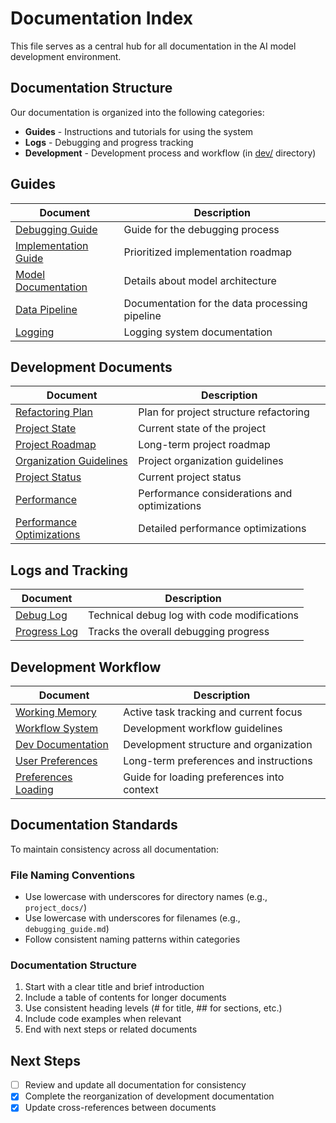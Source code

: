 # Documentation Index

This file serves as a central hub for all documentation in the AI model development environment.

## Documentation Structure

Our documentation is organized into the following categories:

- **Guides** - Instructions and tutorials for using the system
- **Logs** - Debugging and progress tracking
- **Development** - Development process and workflow (in [dev/](../dev/) directory)

## Guides

| Document | Description |
|----------|-------------|
| [Debugging Guide](guides/debugging_guide.md) | Guide for the debugging process |
| [Implementation Guide](guides/implementation_guide.md) | Prioritized implementation roadmap |
| [Model Documentation](model.md) | Details about model architecture |
| [Data Pipeline](data_pipeline.md) | Documentation for the data processing pipeline |
| [Logging](logging.md) | Logging system documentation |

## Development Documents

| Document | Description |
|----------|-------------|
| [Refactoring Plan](../dev/planning/refactoring_plan.md) | Plan for project structure refactoring |
| [Project State](../dev/planning/state.md) | Current state of the project |
| [Project Roadmap](../dev/planning/roadmap.md) | Long-term project roadmap |
| [Organization Guidelines](../dev/planning/organization.md) | Project organization guidelines |
| [Project Status](../dev/planning/project_status.md) | Current project status |
| [Performance](../dev/performance/performance.md) | Performance considerations and optimizations |
| [Performance Optimizations](../dev/performance/optimizations.md) | Detailed performance optimizations |

## Logs and Tracking

| Document | Description |
|----------|-------------|
| [Debug Log](logs/debug_log.md) | Technical debug log with code modifications |
| [Progress Log](logs/progress_log.md) | Tracks the overall debugging progress |

## Development Workflow

| Document | Description |
|----------|-------------|
| [Working Memory](../working_memory.md) | Active task tracking and current focus |
| [Workflow System](../dev/workflow/workflow_system.md) | Development workflow guidelines |
| [Dev Documentation](../dev/README.md) | Development structure and organization |
| [User Preferences](../dev/preferences.md) | Long-term preferences and instructions |
| [Preferences Loading](../dev/workflow/preferences_loading.md) | Guide for loading preferences into context |

## Documentation Standards

To maintain consistency across all documentation:

### File Naming Conventions
- Use lowercase with underscores for directory names (e.g., `project_docs/`)
- Use lowercase with underscores for filenames (e.g., `debugging_guide.md`)
- Follow consistent naming patterns within categories

### Documentation Structure
1. Start with a clear title and brief introduction
2. Include a table of contents for longer documents
3. Use consistent heading levels (# for title, ## for sections, etc.)
4. Include code examples when relevant
5. End with next steps or related documents

## Next Steps

- [ ] Review and update all documentation for consistency
- [x] Complete the reorganization of development documentation
- [x] Update cross-references between documents 